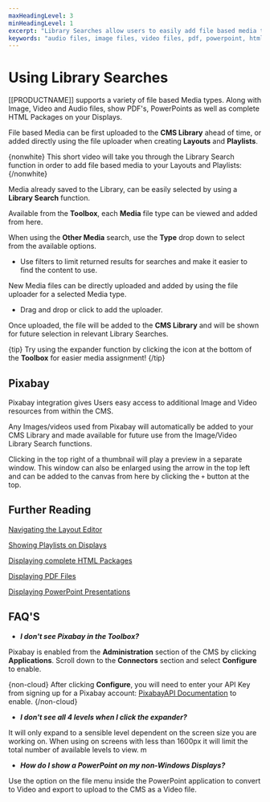 ```yaml
---
maxHeadingLevel: 3
minHeadingLevel: 1
excerpt: "Library Searches allow users to easily add file based media to Layouts and Playlists"
keywords: "audio files, image files, video files, pdf, powerpoint, html, other media, expander, pixabay"
---
```


# Using Library Searches

[[PRODUCTNAME]] supports a variety of file based Media types. Along with Image, Video and Audio files, show PDF's, PowerPoints as well as complete HTML Packages on your Displays. 

File based Media can be first uploaded to the **CMS Library** ahead of time, or added directly using the file uploader when creating **Layouts** and **Playlists**.

{nonwhite}
This short video will take you through the Library Search function in order to add file based media to your Layouts and Playlists:
{/nonwhite}

Media already saved to the Library, can be easily selected by using a **Library Search** function.

Available from the **Toolbox**, each **Media** file type can be viewed and added from here.

When using the **Other Media** search, use the **Type** drop down to select from the available options.

- Use filters to limit returned results for searches and make it easier to find the content to use.


New Media files can be directly uploaded and added by using the file uploader for a selected Media type.

- Drag and drop or click to add the uploader.


Once uploaded, the file will be added to the **CMS Library** and will be shown for future selection in relevant Library Searches.

{tip}
Try using the expander function by clicking the icon at the bottom of the **Toolbox** for easier media assignment!
{/tip}

## Pixabay 

Pixabay integration gives Users easy access to additional Image and Video resources from within the CMS.

Any Images/videos used from Pixabay will automatically be added to your CMS Library and made available for future use from the Image/Video Library Search functions.

Clicking in the top right of a thumbnail will play a preview in a separate window. This window can also be enlarged using the arrow in the top left and can be added to the canvas from here by clicking the `+` button at the top.

## Further Reading

[Navigating the Layout Editor](layout_editor_overview.html)

[Showing Playlists on Displays](showing_a_playlist_on_displays.html)

[Displaying complete HTML Packages](media_module_htmlpackage.html)

[Displaying PDF Files](media_module_pdf.html)

[Displaying PowerPoint Presentations](media_module_powerpoint.html)

## FAQ'S

- ***I don't see Pixabay in the Toolbox?***

Pixabay is enabled from the **Administration** section of the CMS by clicking **Applications**. Scroll down to the **Connectors** section and select **Configure** to enable.

{non-cloud}
After clicking **Configure**, you will need to enter your API Key from signing up for a Pixabay account: [PixabayAPI Documentation](https://pixabay.com/api/docs/) to enable.
{/non-cloud}

- ***I don't see all 4 levels when I click the expander?***

It will only expand to a sensible level dependent on the screen size you are working on. When using on screens with less than 1600px it will limit the total number of available levels to view. m

- ***How do I show a PowerPoint on my non-Windows Displays?***

Use the option on the file menu inside the PowerPoint application to convert to Video and export to upload to the CMS as a Video file. 